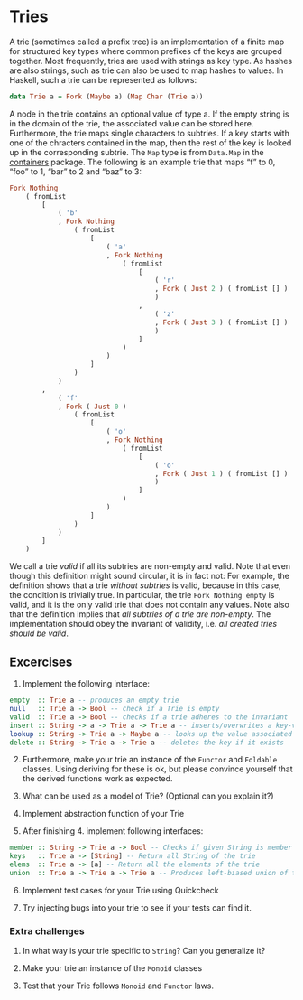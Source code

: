 # Tries

A trie (sometimes called a prefix tree) is an implementation of a finite map for
structured key types where common prefixes of the keys are grouped together.
Most frequently, tries are used with strings as key type. As hashes are also
strings, such as trie can also be used to map hashes to values.
In Haskell, such a trie can be represented as follows:

```haskell
data Trie a = Fork (Maybe a) (Map Char (Trie a))
```

A node in the trie contains an optional value of type a. If the empty string is in
the domain of the trie, the associated value can be stored here. Furthermore, the
trie maps single characters to subtries. If a key starts with one of the chracters
contained in the map, then the rest of the key is looked up in the corresponding
subtrie.
The `Map` type is from `Data.Map` in the [containers](http://hackage.haskell.org/package/containers-0.6.2.1)
package. The following is an example trie that maps “f” to 0, “foo” to 1, “bar” to 2 and
“baz” to 3:

```haskell
Fork Nothing 
    ( fromList 
        [ 
            ( 'b'
            , Fork Nothing 
                ( fromList 
                    [ 
                        ( 'a'
                        , Fork Nothing 
                            ( fromList 
                                [ 
                                    ( 'r'
                                    , Fork ( Just 2 ) ( fromList [] )
                                    ) 
                                , 
                                    ( 'z'
                                    , Fork ( Just 3 ) ( fromList [] )
                                    ) 
                                ] 
                            )
                        ) 
                    ]
                )
            ) 
        , 
            ( 'f'
            , Fork ( Just 0 ) 
                ( fromList 
                    [ 
                        ( 'o'
                        , Fork Nothing 
                            ( fromList 
                                [ 
                                    ( 'o'
                                    , Fork ( Just 1 ) ( fromList [] )
                                    ) 
                                ]
                            )
                        ) 
                    ]
                )
            ) 
        ] 
    )
```

We call a trie *valid* if all its subtries are non-empty and valid.
Note that even though this definition might sound circular, it is in fact not: For
example, the definition shows that a trie *without subtries* is valid, because in
this case, the condition is trivially true.
In particular, the trie `Fork Nothing empty` is valid, and it is the only valid trie
that does not contain any values.
Note also that the definition implies that *all subtries of a trie are non-empty*.
The implementation should obey the invariant of validity, i.e.
*all created tries should be valid*.

## Excercises

1. Implement the following interface:

```haskell
empty  :: Trie a -- produces an empty trie
null   :: Trie a -> Bool -- check if a Trie is empty
valid  :: Trie a -> Bool -- checks if a trie adheres to the invariant
insert :: String -> a -> Trie a -> Trie a -- inserts/overwrites a key-value pair
lookup :: String -> Trie a -> Maybe a -- looks up the value associated with the key
delete :: String -> Trie a -> Trie a -- deletes the key if it exists
```

2. Furthermore, make your trie an instance of the `Functor` and `Foldable` classes.
Using deriving for these is ok, but please convince yourself that the derived
functions work as expected.

3. What can be used as a model of Trie? (Optional can you explain it?)

4. Implement abstraction function of your Trie

5. After finishing 4. implement following interfaces:

```haskell
member :: String -> Trie a -> Bool -- Checks if given String is member of trie
keys   :: Trie a -> [String] -- Return all String of the trie
elems  :: Trie a -> [a] -- Return all the elements of the trie
union  :: Trie a -> Trie a -> Trie a -- Produces left-biased union of two tries
```

6. Implement test cases for your Trie using Quickcheck

7. Try injecting bugs into your trie to see if your tests can find it.

### Extra challenges

1. In what way is your trie specific to `String`? Can you generalize it?

2. Make your trie an instance of the `Monoid` classes

3. Test that your Trie follows `Monoid` and `Functor` laws.
